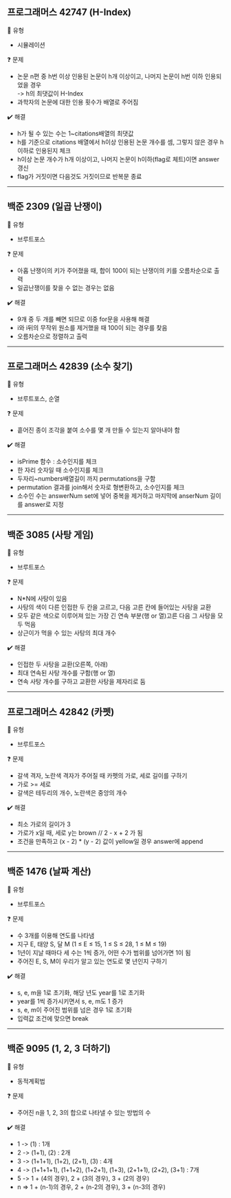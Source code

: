 ## 프로그래머스 42747 (H-Index)  
:pushpin: 유형
* 시뮬레이션

:question: 문제
* 논문 n편 중 h번 이상 인용된 논문이 h개 이상이고, 나머지 논문이 h번 이하 인용되었을 경우<br>
  -> h의 최댓값이 H-Index
* 과학자의 논문에 대한 인용 횟수가 배열로 주어짐

:heavy_check_mark: 해결
* h가 될 수 있는 수는 1~citations배열의 최댓값
* h를 기준으로 citations 배열에서 h이상 인용된 논문 개수를 셈, 그렇지 않은 경우 h이하로 인용된지 체크
* h이상 논문 개수가 h개 이상이고, 나머지 논문이 h이하(flag로 체트)이면 answer 갱신
* flag가 거짓이면 다음것도 거짓이므로 반복문 종료
  
---

## 백준 2309 (일곱 난쟁이)
:pushpin: 유형
* 브루트포스

:question: 문제
* 아홉 난쟁이의 키가 주어졌을 때, 합이 100이 되는 난쟁이의 키를 오름차순으로 출력
* 일곱난쟁이를 찾을 수 없는 경우는 없음

:heavy_check_mark: 해결  
* 9개 중 두 개를 빼면 되므로 이중 for문을 사용해 해결
* i와 i뒤의 무작위 원소를 제거했을 때 100이 되는 경우를 찾음
* 오름차순으로 정렬하고 출력

---

## 프로그래머스 42839 (소수 찾기)
:pushpin: 유형
* 브루트포스, 순열

:question: 문제
* 흩어진 종이 조각을 붙여 소수를 몇 개 만들 수 있는지 알아내야 함

:heavy_check_mark: 해결  
* isPrime 함수 : 소수인지를 체크
* 한 자리 숫자일 때 소수인지를 체크
* 두자리~numbers배열길이 까지 permutations을 구함
* permutation 결과를 join해서 숫자로 형변환하고, 소수인지를 체크
* 소수인 수는 answerNum set에 넣어 중복을 제거하고 마지막에 anserNum 길이를 answer로 지정

---  

## 백준 3085 (사탕 게임)
:pushpin: 유형
* 브루트포스

:question: 문제
* N*N에 사탕이 있음
* 사탕의 색이 다른 인접한 두 칸을 고르고, 다음 고른 칸에 들어있는 사탕을 교환
* 모두 같은 색으로 이루어져 있는 가장 긴 연속 부분(행 or 열)고른 다음 그 사탕을 모두 먹음
* 상근이가 먹을 수 있는 사탕의 최대 개수

:heavy_check_mark: 해결  
* 인접한 두 사탕을 교환(오른쪽, 아래)
* 최대 연속된 사탕 개수를 구함(행 or 열)
* 연속 사탕 개수를 구하고 교환한 사탕을 제자리로 둠

---  

## 프로그래머스 42842 (카펫)
:pushpin: 유형
* 브루트포스

:question: 문제
* 갈색 격자, 노란색 격자가 주어질 때 카펫의 가로, 세로 길이를 구하기
* 가로 >= 세로
* 갈색은 테두리의 개수, 노란색은 중앙의 개수 

:heavy_check_mark: 해결  
* 최소 가로의 길이가 3
* 가로가 x일 때, 세로 y는 brown // 2 - x + 2 가 됨
* 조건을 만족하고 (x - 2) * (y - 2) 값이 yellow일 경우 answer에 append

---  

## 백준 1476 (날짜 계산)
:pushpin: 유형
* 브루트포스

:question: 문제
* 수 3개를 이용해 연도를 나타냄
* 지구 E, 태양 S, 달 M (1 ≤ E ≤ 15, 1 ≤ S ≤ 28, 1 ≤ M ≤ 19)
* 1년이 지날 때마다 세 수는 1씩 증가, 어떤 수가 범위를 넘어가면 1이 됨
* 주어진 E, S, M이 우리가 알고 있는 연도로 몇 년인지 구하기

:heavy_check_mark: 해결
* s, e, m을 1로 초기화, 해당 년도 year를 1로 초기화
* year를 1씩 증가시키면서 s, e, m도 1 증가
* s, e, m이 주어진 범위를 넘은 경우 1로 초기화
* 입력값 조건에 맞으면 break

---  

## 백준 9095 (1, 2, 3 더하기)
:pushpin: 유형
* 동적계획법

:question: 문제
* 주어진 n을 1, 2, 3의 합으로 나타낼 수 있는 방법의 수

:heavy_check_mark: 해결
* 1 -> (1) : 1개
* 2 -> (1+1), (2) : 2개
* 3 -> (1+1+1), (1+2), (2+1), (3) : 4개
* 4 -> (1+1+1+1), (1+1+2), (1+2+1), (1+3), (2+1+1), (2+2), (3+1) : 7개
* 5 -> 1 + (4의 경우), 2 + (3의 경우), 3 + (2의 경우)
* n => 1 + (n-1)의 경우, 2 + (n-2의 경우), 3 + (n-3의 경우)